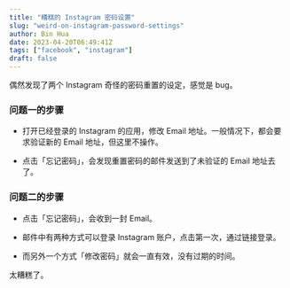 ```yaml
---
title: "糟糕的 Instagram 密码设置"
slug: "weird-on-instagram-password-settings"
author: Bin Hua
date: 2023-04-20T06:49:41Z
tags: ["facebook", "instagram"]
draft: false
---
```


偶然发现了两个 Instagram 奇怪的密码重置的设定，感觉是 bug。

### 问题一的步骤

- 打开已经登录的 Instagram 的应用，修改 Email 地址。一般情况下，都会要求验证新的 Email 地址，但这里不操作。

- 点击「忘记密码」，会发现重置密码的邮件发送到了未验证的 Email 地址去了。

### 问题二的步骤

- 点击「忘记密码」，会收到一封 Email。

- 邮件中有两种方式可以登录 Instagram 账户，点击第一次，通过链接登录。

- 而另外一个方式「修改密码」就会一直有效，没有过期的时间。

太糟糕了。
